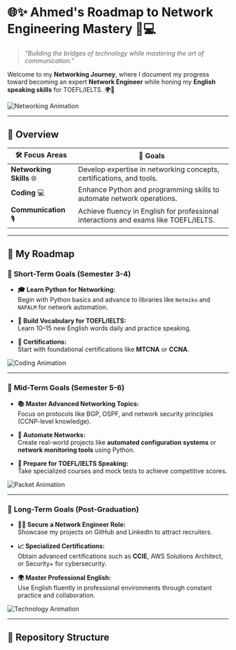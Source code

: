 # 🌐✨ **Ahmed's Roadmap to Network Engineering Mastery** 🚀💻  

> *“Building the bridges of technology while mastering the art of communication.”*  

Welcome to my **Networking Journey**, where I document my progress toward becoming an expert **Network Engineer** while honing my **English speaking skills** for TOEFL/IELTS. 🌍📶  

![Networking Animation](https://media.giphy.com/media/f9C4bW4I7nQZggzRNu/giphy.gif)  

---

## 🧭 **Overview**  

| 🛠️ **Focus Areas** | 🌟 **Goals**                                                                                          |
|---------------------|-----------------------------------------------------------------------------------------------------|
| **Networking Skills** 🌐 | Develop expertise in networking concepts, certifications, and tools.                              |
| **Coding** 💻         | Enhance Python and programming skills to automate network operations.                              |
| **Communication** 🎙️ | Achieve fluency in English for professional interactions and exams like TOEFL/IELTS.                |

---

## 🎯 **My Roadmap**  

### 📌 **Short-Term Goals (Semester 3-4)**  
- **🎓 Learn Python for Networking:**  
  Begin with Python basics and advance to libraries like `Netmiko` and `NAPALM` for network automation.  

- **📘 Build Vocabulary for TOEFL/IELTS:**  
  Learn 10–15 new English words daily and practice speaking.  

- **📜 Certifications:**  
  Start with foundational certifications like **MTCNA** or **CCNA**.  

![Coding Animation](https://media.giphy.com/media/L8K62iTDkzGX6/giphy.gif)  

---

### 📌 **Mid-Term Goals (Semester 5-6)**  
- **📚 Master Advanced Networking Topics:**  
  Focus on protocols like BGP, OSPF, and network security principles (CCNP-level knowledge).  

- **🤖 Automate Networks:**  
  Create real-world projects like **automated configuration systems** or **network monitoring tools** using Python.  

- **🎤 Prepare for TOEFL/IELTS Speaking:**  
  Take specialized courses and mock tests to achieve competitive scores.  

![Packet Animation](https://media.giphy.com/media/3og0IPxMM0erATueVW/giphy.gif)  

---

### 📌 **Long-Term Goals (Post-Graduation)**  
- **👨‍💻 Secure a Network Engineer Role:**  
  Showcase my projects on GitHub and LinkedIn to attract recruiters.  

- **📈 Specialized Certifications:**  
  Obtain advanced certifications such as **CCIE**, AWS Solutions Architect, or Security+ for cybersecurity.  

- **🌍 Master Professional English:**  
  Use English fluently in professional environments through constant practice and collaboration.  

![Technology Animation](https://media.giphy.com/media/RK5KD7SIOOHs52Dlrc/giphy.gif)  

---

## 📂 **Repository Structure**  

